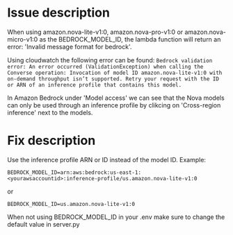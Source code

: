 # Issue description

When using amazon.nova-lite-v1:0, amazon.nova-pro-v1:0 or amazon.nova-micro-v1:0 as the BEDROCK_MODEL_ID, the lambda function will return an error: 'Invalid message format for bedrock'.

Using cloudwatch the following error can be found:
```Bedrock validation error: An error occurred (ValidationException) when calling the Converse operation: Invocation of model ID amazon.nova-lite-v1:0 with on-demand throughput isn’t supported. Retry your request with the ID or ARN of an inference profile that contains this model.```

In Amazon Bedrock under 'Model access' we can see that the Nova models can only be used through an inference profile by clikcing on 'Cross-region inference' next to the models.

# Fix description

Use the inference profile ARN or ID instead of the model ID.
Example: 
```dotenv
BEDROCK_MODEL_ID=arn:aws:bedrock:us-east-1:<yourawsaccountid>:inference-profile/us.amazon.nova-lite-v1:0
```
or
```dotenv
BEDROCK_MODEL_ID=us.amazon.nova-lite-v1:0
```

When not using BEDROCK_MODEL_ID in your .env make sure to change the default value in server.py
